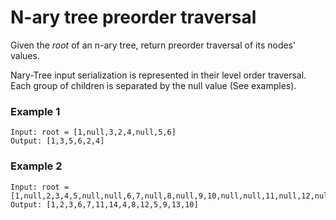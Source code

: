 # N-ary tree preorder traversal

Given the *root* of an n-ary tree, return preorder traversal of its nodes' values.

Nary-Tree input serialization is represented in their level order traversal. Each group of children is separated by the null value (See examples).

### Example 1
    Input: root = [1,null,3,2,4,null,5,6]
    Output: [1,3,5,6,2,4]

### Example 2
    Input: root = [1,null,2,3,4,5,null,null,6,7,null,8,null,9,10,null,null,11,null,12,null,13,null,null,14]
    Output: [1,2,3,6,7,11,14,4,8,12,5,9,13,10]